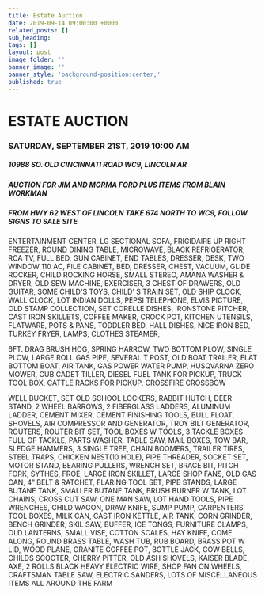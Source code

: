 ```yaml
---
title: Estate Auction
date: 2019-09-14 09:00:00 +0000
related_posts: []
sub_heading:  
tags: []
layout: post
image_folder: ''
banner_image: ''
banner_style: 'background-position:center;'
published: true
---
```

# ESTATE AUCTION
### SATURDAY, SEPTEMBER 21ST, 2019 10:00 AM
##### 10988 SO. OLD CINCINNATI ROAD WC9, LINCOLN AR
##### AUCTION FOR JIM AND MORMA FORD PLUS ITEMS FROM BLAIN WORKMAN
##### FROM HWY 62 WEST OF LINCOLN TAKE 674 NORTH TO WC9, FOLLOW SIGNS TO SALE SITE

<!--break-->
ENTERTAINMENT CENTER, LG SECTIONAL SOFA, FRIGIDAIRE UP RIGHT FREEZER, ROUND DINING TABLE, MICROWAVE, BLACK REFRIGERATOR, RCA TV, FULL BED, GUN CABINET, END TABLES, DRESSER, DESK, TWO WINDOW 110 AC, FILE CABINET, BED, DRESSER, CHEST, VACUUM, GLIDE ROCKER, CHILD ROCKING HORSE, SMALL STEREO, AMANA WASHER & DRYER, OLD SEW MACHINE, EXERCISER, 3 CHEST OF DRAWERS, OLD GUITAR, SOME CHILD'S TOYS, CHILD’ S TRAIN SET, OLD SHIP CLOCK, WALL CLOCK, LOT INDIAN DOLLS, PEPSI TELEPHONE, ELVIS PICTURE, OLD STAMP COLLECTION, SET CORELLE DISHES, IRONSTONE PITCHER, CAST IRON SKILLETS, COFFEE MAKER, CROCK POT, KITCHEN UTENSILS, FLATWARE, POTS & PANS,  TODDLER BED, HALL DISHES, NICE IRON BED, TURKEY FRYER, LAMPS, CLOTHES STEAMER,

6FT. DRAG BRUSH HOG, SPRING HARROW, TWO BOTTOM PLOW, SINGLE PLOW, LARGE ROLL GAS PIPE, SEVERAL T POST, OLD BOAT TRAILER, FLAT BOTTOM BOAT, AIR TANK, GAS POWER WATER PUMP, HUSQVARNA ZERO MOWER, CUB CADET TILLER, DIESEL FUEL TANK FOR PICKUP, TRUCK TOOL BOX, CATTLE RACKS FOR PICKUP, CROSSFIRE CROSSBOW

WELL BUCKET, SET OLD SCHOOL LOCKERS, RABBIT HUTCH, DEER STAND, 2 WHEEL BARROWS, 2 FIBERGLASS LADDERS, ALUMINUM LADDER, CEMENT MIXER, CEMENT FINISHING TOOLS, BULL FLOAT, SHOVELS, AIR COMPRESSOR AND GENERATOR, TROY BILT  GENERATOR, ROUTERS, ROUTER BIT SET, TOOL BOXES W TOOLS, 3 TACKLE BOXES FULL OF TACKLE, PARTS WASHER, TABLE SAW, MAIL BOXES, TOW BAR, SLEDGE HAMMERS, 3 SINGLE TREE, CHAIN BOOMERS, TRAILER TIRES, STEEL TRAPS, CHICKEN NEST(10 HOLE), PIPE THREADER, SOCKET SET, MOTOR STAND, BEARING PULLERS, WRENCH SET, BRACE BIT, PITCH FORK, SYTHES, FROE, LARGE IRON SKILLET, LARGE SHOP FANS, OLD GAS CAN, 4” BELT & RATCHET, FLARING TOOL SET, PIPE STANDS, LARGE BUTANE TANK, SMALLER BUTANE TANK, BRUSH BURNER W TANK, LOT CHAINS, CROSS CUT SAW, ONE MAN SAW, LOT HAND TOOLS, PIPE WRENCHES, CHILD WAGON, DRAW KNIFE, SUMP PUMP, CARPENTERS TOOL BOXES, MILK CAN, CAST IRON KETTLE,  AIR TANK, CORN GRINDER, BENCH GRINDER, SKIL SAW, BUFFER, ICE TONGS, FURNITURE CLAMPS, OLD LANTERNS, SMALL VISE, COTTON SCALES, HAY KNIFE, COME ALONG, ROUND BRASS TABLE, WASH TUB, RUB BOARD, BRASS POT W LID, WOOD PLANE, GRANITE COFFEE POT, BOTTLE JACK, COW BELLS, CHILDS SCOOTER, CHERRY PITTER, OLD ASH SHOVELS, KAISER BLADE, AXE, 2 ROLLS BLACK HEAVY ELECTRIC WIRE, SHOP FAN ON WHEELS, CRAFTSMAN TABLE SAW, ELECTRIC SANDERS, LOTS OF MISCELLANEOUS ITEMS ALL AROUND THE FARM
